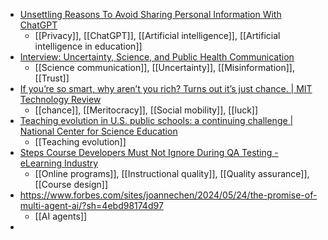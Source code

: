 - [Unsettling Reasons To Avoid Sharing Personal Information With ChatGPT](https://www.slashgear.com/1585569/unsettling-reasons-to-avoid-sharing-personal-information-chatgpt/)
	- [[Privacy]], [[ChatGPT]], [[Artificial intelligence]], [[Artificial intelligence in education]]
- [Interview: Uncertainty, Science, and Public Health Communication](https://undark.org/2024/05/10/interview-uncertainty-science-communication/)
	- [[Science communication]], [[Uncertainty]], [[Misinformation]], [[Trust]]
- [If you’re so smart, why aren’t you rich? Turns out it’s just chance. | MIT Technology Review](https://www.technologyreview.com/2018/03/01/144958/if-youre-so-smart-why-arent-you-rich-turns-out-its-just-chance/)
	- [[chance]], [[Meritocracy]], [[Social mobility]], [[luck]]
- [Teaching evolution in U.S. public schools: a continuing challenge | National Center for Science Education](https://ncse.ngo/teaching-evolution-us-public-schools-continuing-challenge)
	- [[Teaching evolution]]
- [Steps Course Developers Must Not Ignore During QA Testing - eLearning Industry](https://elearningindustry.com/steps-elearning-course-developers-must-not-ignore-during-qa-testing)
	- [[Online programs]], [[Instructional quality]], [[Quality assurance]], [[Course design]]
- https://www.forbes.com/sites/joannechen/2024/05/24/the-promise-of-multi-agent-ai/?sh=4ebd98174d97
	- [[AI agents]]
-
